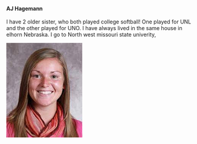 #### AJ Hagemann

<p> I have 2 older sister, who both played college softball! One played for UNL and the other played for UNO. I have always lived in the same house in elhorn Nebraska. I go to North west missouri state univerity, </p>

[![My sister](https://github.com/AJ-Hagemann/assignment2-Hagemann/blob/main/download.jfif)](https://github.com/AJ-Hagemann/assignment2-Hagemann/blob/main/README.md)
